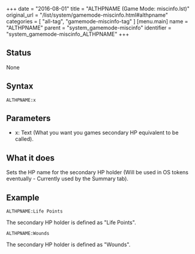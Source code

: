 +++
date = "2016-08-01"
title = "ALTHPNAME (Game Mode: miscinfo.lst)"
original_url = "/list/system/gamemode-miscinfo.html#althpname"
categories = [ "all-tag", "gamemode-miscinfo-tag" ]
[menu.main]
    name = "ALTHPNAME"
    parent = "system_gamemode-miscinfo"
    identifier = "system_gamemode-miscinfo_ALTHPNAME"
+++

## Status

None

## Syntax

`ALTHPNAME:x`

## Parameters

-   x: Text (What you want you games secondary HP
    equivalent to be called).



What it does
------------

Sets the HP name for the secondary HP holder (Will be used in OS tokens
eventually - Currently used by the Summary tab).

Example
-------

`ALTHPNAME:Life Points`

The secondary HP holder is defined as "Life Points".

`ALTHPNAME:Wounds`

The secondary HP holder is defined as "Wounds".

